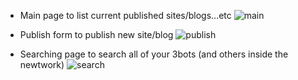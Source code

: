 
* Main page to list current published sites/blogs...etc
![main](https://user-images.githubusercontent.com/511438/66064066-fc9a0580-e544-11e9-8bc3-8ac4a99bcc51.png)


* Publish form to publish new site/blog
![publish](https://user-images.githubusercontent.com/511438/66064109-09b6f480-e545-11e9-9ea2-af2d0cd6f344.png)


* Searching page to search all of your 3bots (and others inside the newtwork)
![search](https://user-images.githubusercontent.com/511438/66064131-18051080-e545-11e9-852c-898bc1759450.png)


